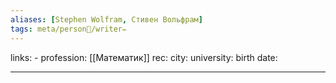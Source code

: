 ```yaml
---
aliases: [Stephen Wolfram, Стивен Вольфрам]
tags: meta/person👤/writer✏️
---
```

links: -
profession:  [[Математик]]
rec:
city: 
university: 
birth date: 

---
